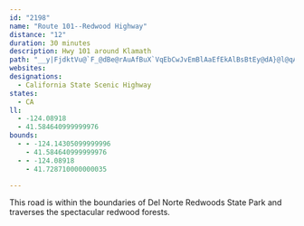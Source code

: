 ```yaml
---
id: "2198"
name: "Route 101--Redwood Highway"
distance: "12"
duration: 30 minutes
description: Hwy 101 around Klamath
path: "__y|FjdktVu@`F_@dBe@rAuAfBuX`VqEbCwJvEmBlAaEfEkAlBsBtEy@dA}@l@qAd@{ANuN}AsCm@qK_AuCG{C^yAr@sA`AiFlHiBzA_Aj@_LlCiBx@mGpDgFxBqH`AwIv@_Cx@mBbBwC~F_AxAo@z@mAbAoBf@mGSuHr@uB^uCrAkExDcBp@iEx@{DrBiBl@u@FqEa@cCEkADmB`@gDNi@ToDzCwDxDsBbAsDhDsAVeB?aFs@cDKyDmAs@FoAv@y@LmF{@i@?cA@cAP_D`AgALeB?wAi@eUaPiAk@gBKiBh@y@f@oDzEo@r@}AhAiA`@iT`FgBVcHFmCQ}HsAgADu@Jw@^eCdBsAXeADoBUcKwBkF_EkEsDgDqBoAe@w@IeEIoLrAsDRmJ~@_JPoBY}GsBmDm@cDIwD^iAVkH~CuAL}FMaD_@eA]gAu@u@gA_@uAeDsU}@qEiA{BiAaA_Ae@}@K_A?aEj@_A?sAUgDaAkASgA?aALmDdC_AdAyBrDcBzDaIbVeArEs@fGg@fDy@jD_@hAk@jAcB~BiAjAcCfBcDfBwC`AgDbBaExBkBlAyBtBgLxLeHbI_@h@Of@o@zCIjBH~EErAc@zBu@pAyHlEmADw@Sy@}@c@eAk@aCc@eDe@oGm@{B[e@c@QiBEYFs@t@Ux@KhADpAEfAOv@Wl@e@p@u@f@gDlAi@j@Yj@W`BwAbM_BlIYx@Y^i@^mAX_FVi@RmCfBmClAsEdA}DpAyUzIy@`@}@~@eCdEsAtA_HvC_GnBqDjB"
websites:
designations:
  - California State Scenic Highway
states:
  - CA
ll:
  - -124.08918
  - 41.584640999999976
bounds:
  - - -124.14305099999996
    - 41.584640999999976
  - - -124.08918
    - 41.728710000000035

---
```


This road is within the boundaries of Del Norte Redwoods State Park and traverses the spectacular redwood forests.
